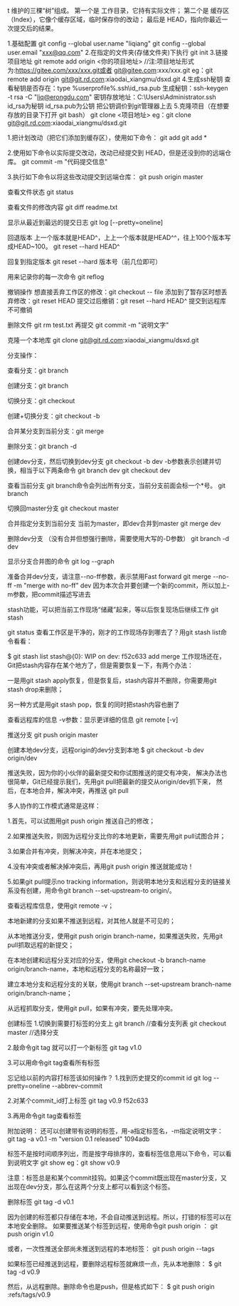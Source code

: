 t 维护的三棵“树”组成。
第一个是 工作目录，它持有实际文件；
第二个是 缓存区（Index），它像个缓存区域，临时保存你的改动；
最后是 HEAD，指向你最近一次提交后的结果。

1.基础配置
git config --global user.name "liqiang"
git config --global user.email "xxx@qq.com"
2.在指定的文件夹(存储文件夹)下执行
git init
3.链接项目地址
git remote add origin <你的项目地址> //注:项目地址形式为:https://gitee.com/xxx/xxx.git或者 git@gitee.com:xxx/xxx.git
eg：git remote add origin git@git.rd.com:xiaodai_xiangmu/dsxd.git
4.生成ssh秘钥
查看秘钥是否存在：type %userprofile%\.ssh\id_rsa.pub
生成秘钥：ssh-keygen -t rsa -C "liq@erongdu.com"
密钥存放地址：C:\Users\Administrator\.ssh   id_rsa为秘钥 id_rsa.pub为公钥
把公钥调价到git管理器上去
5.克隆项目（在想要存放的目录下打开 git bash）
git clone <项目地址>
eg：git clone git@git.rd.com:xiaodai_xiangmu/dsxd.git

1.把计划改动（把它们添加到缓存区），使用如下命令：
    git add <filename>
    git add *
	
2.使用如下命令以实际提交改动，改动已经提交到 HEAD，但是还没到你的远端仓库。
    git commit -m "代码提交信息"

3.执行如下命令以将这些改动提交到远端仓库：
git push origin master


查看文件状态
git status

查看文件的修改内容
git diff readme.txt

显示从最近到最远的提交日志
git log [--pretty=oneline]

回退版本 上一个版本就是HEAD^，上上一个版本就是HEAD^^，往上100个版本写成HEAD~100。
git reset --hard HEAD^

回复到指定版本
git reset --hard 版本号（前几位即可）

用来记录你的每一次命令
git reflog

撤销操作
想直接丢弃工作区的修改：git checkout -- file
添加到了暂存区时想丢弃修改：git reset HEAD <file>
提交过后撤销：git reset --hard HEAD^
提交到远程库不可撤销

删除文件
git rm test.txt    再提交    git commit -m "说明文字"

克隆一个本地库
git clone git@git.rd.com:xiaodai_xiangmu/dsxd.git



分支操作：

查看分支：git branch

创建分支：git branch <name>

切换分支：git checkout <name>

创建+切换分支：git checkout -b <name>

合并某分支到当前分支：git merge <name>

删除分支：git branch -d <name>


创建dev分支，然后切换到dev分支
git checkout -b dev
-b参数表示创建并切换，相当于以下两条命令
git branch dev
git checkout dev

查看当前分支 git branch命令会列出所有分支，当前分支前面会标一个*号。
git branch

切换回master分支
git checkout master

合并指定分支到当前分支 当前为master，即dev合并到master
git merge dev

删除dev分支 （没有合并但想强行删除，需要使用大写的-D参数）
git branch -d dev

显示分支合并图的命令
git log --graph

准备合并dev分支，请注意--no-ff参数，表示禁用Fast forward
git merge --no-ff -m "merge with no-ff" dev
因为本次合并要创建一个新的commit，所以加上-m参数，把commit描述写进去

stash功能，可以把当前工作现场“储藏”起来，等以后恢复现场后继续工作
git stash

git status 查看工作区是干净的，刚才的工作现场存到哪去了？用git stash list命令看看：

$ git stash list
stash@{0}: WIP on dev: f52c633 add merge
工作现场还在，Git把stash内容存在某个地方了，但是需要恢复一下，有两个办法：

一是用git stash apply恢复，但是恢复后，stash内容并不删除，你需要用git stash drop来删除；

另一种方式是用git stash pop，恢复的同时把stash内容也删了


查看远程库的信息 -v参数：显示更详细的信息
git remote [-v]

推送分支
git push origin master

创建本地dev分支，远程origin的dev分支到本地
$ git checkout -b dev origin/dev

推送失败，因为你的小伙伴的最新提交和你试图推送的提交有冲突，
解决办法也很简单，Git已经提示我们，先用git pull把最新的提交从origin/dev抓下来，
然后，在本地合并，解决冲突，再推送
git pull


多人协作的工作模式通常是这样：

1.首先，可以试图用git push origin <branch-name>推送自己的修改；

2.如果推送失败，则因为远程分支比你的本地更新，需要先用git pull试图合并；

3.如果合并有冲突，则解决冲突，并在本地提交；

4.没有冲突或者解决掉冲突后，再用git push origin <branch-name>推送就能成功！

5.如果git pull提示no tracking information，则说明本地分支和远程分支的链接关系没有创建，用命令git branch --set-upstream-to <branch-name> origin/<branch-name>。


查看远程库信息，使用git remote -v；

本地新建的分支如果不推送到远程，对其他人就是不可见的；

从本地推送分支，使用git push origin branch-name，如果推送失败，先用git pull抓取远程的新提交；

在本地创建和远程分支对应的分支，使用git checkout -b branch-name origin/branch-name，本地和远程分支的名称最好一致；

建立本地分支和远程分支的关联，使用git branch --set-upstream branch-name origin/branch-name；

从远程抓取分支，使用git pull，如果有冲突，要先处理冲突。


创建标签
1.切换到需要打标签的分支上 
git branch  //查看分支列表
git checkout master   //选择分支

2.敲命令git tag <name>就可以打一个新标签
git tag v1.0

3.可以用命令git tag查看所有标签

忘记给以前的内容打标签该如何操作？
1.找到历史提交的commit id
git log --pretty=oneline --abbrev-commit

2.对某个commit_id打上标签
git tag v0.9 f52c633

3.再用命令git tag查看标签

附加说明：
  还可以创建带有说明的标签，用-a指定标签名，-m指定说明文字：
  git tag -a v0.1 -m "version 0.1 released" 1094adb

  标签不是按时间顺序列出，而是按字母排序的，查看标签信息用以下命令，可以看到说明文字
  git show <tagname>   eg：git show v0.9
  
注意：标签总是和某个commit挂钩。如果这个commit既出现在master分支，又出现在dev分支，那么在这两个分支上都可以看到这个标签。

删除标签
git tag -d v0.1

因为创建的标签都只存储在本地，不会自动推送到远程。所以，打错的标签可以在本地安全删除。
如果要推送某个标签到远程，使用命令git push origin <tagname>：
git push origin v1.0

或者，一次性推送全部尚未推送到远程的本地标签：
git push origin --tags

如果标签已经推送到远程，要删除远程标签就麻烦一点，先从本地删除：
$ git tag -d v0.9

然后，从远程删除。删除命令也是push，但是格式如下：
$ git push origin :refs/tags/v0.9





